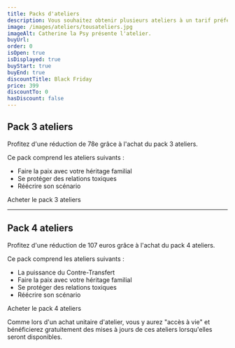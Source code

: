 ```yaml
---
title: Packs d'ateliers
description: Vous souhaitez obtenir plusieurs ateliers à un tarif préférentiel ? Nous vous proposons plusieurs formules qui vous permettront d'acheter les ateliers au meilleur prix.
image: /images/ateliers/tousateliers.jpg
imageAlt: Catherine la Psy présente l'atelier.
buyUrl:
order: 0
isOpen: true
isDisplayed: true
buyStart: true
buyEnd: true
discountTitle: Black Friday
price: 399
discountTo: 0
hasDiscount: false
---
```


## Pack 3 ateliers

Profitez d'une réduction de 78e grâce à l'achat du pack 3 ateliers.

Ce pack comprend les ateliers suivants :

- Faire la paix avec votre héritage familial
- Se protéger des relations toxiques
- Réécrire son scénario

<buy-btn url="https://ctpsy.podia.com/pack-3-ateliers" :price="477" :discount="{hasDiscount:true,discountTo:399}">Acheter le pack 3 ateliers
</buy-btn>

<hr class="b my-14" />

## Pack 4 ateliers

Profitez d'une réduction de 107 euros grâce à l'achat du pack 4 ateliers.

Ce pack comprend les ateliers suivants :

- La puissance du Contre-Transfert
- Faire la paix avec votre héritage familial
- Se protéger des relations toxiques
- Réécrire son scénario

<buy-btn url="https://ctpsy.podia.com/pack-4-ateliers" :price="756" :discount="{hasDiscount:true,discountTo:649}">Acheter le pack 4 ateliers
</buy-btn>

<display-text class="mt-20">
Comme lors d'un achat unitaire d'atelier, vous y aurez "accès à vie" et bénéficierez gratuitement des mises à jours de ces ateliers lorsqu'elles seront disponibles.
</display-text>
